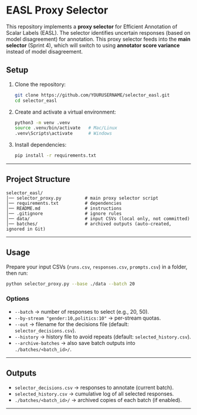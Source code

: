 # EASL Proxy Selector

This repository implements a **proxy selector** for Efficient Annotation of Scalar Labels (EASL).
The selector identifies uncertain responses (based on model disagreement) for annotation. This proxy selector feeds into the **main selector** (Sprint 4),
which will switch to using **annotator score variance** instead of model disagreement.



## Setup

1. Clone the repository:
   ```bash
   git clone https://github.com/YOURUSERNAME/selector_easl.git
   cd selector_easl
   ```

2. Create and activate a virtual environment:
   ```bash
   python3 -m venv .venv
   source .venv/bin/activate   # Mac/Linux
   .venv\Scripts\activate      # Windows
   ```

3. Install dependencies:
   ```bash
   pip install -r requirements.txt
   ```

---

## Project Structure
```
selector_easl/
│── selector_proxy.py         # main proxy selector script
│── requirements.txt          # dependencies
│── README.md                 # instructions
│── .gitignore                # ignore rules
│── data/                     # input CSVs (local only, not committed)
│── batches/                  # archived outputs (auto-created, ignored in Git)
```

---

##  Usage

Prepare your input CSVs (`runs.csv`, `responses.csv`, `prompts.csv`) in a folder, then run:

```bash
python selector_proxy.py --base ./data --batch 20
```

### Options
- `--batch` → number of responses to select (e.g., 20, 50).
- `--by-stream "gender:10,politics:10"` → per-stream quotas.
- `--out` → filename for the decisions file (default: `selector_decisions.csv`).
- `--history` → history file to avoid repeats (default: `selected_history.csv`).
- `--archive-batches` → also save batch outputs into `./batches/<batch_id>/`.

---

##  Outputs
- `selector_decisions.csv` → responses to annotate (current batch).
- `selected_history.csv` → cumulative log of all selected responses.
- `./batches/<batch_id>/` → archived copies of each batch (if enabled).

---


